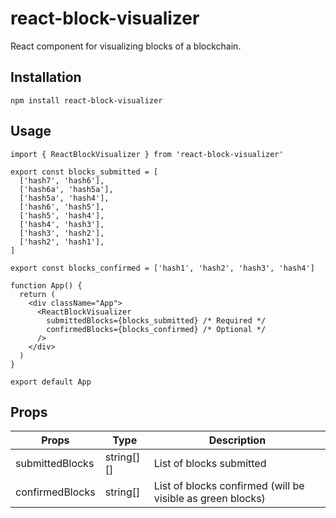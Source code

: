 # react-block-visualizer

React component for visualizing blocks of a blockchain.

## Installation

```
npm install react-block-visualizer
```

## Usage

```tsx
import { ReactBlockVisualizer } from 'react-block-visualizer'

export const blocks_submitted = [
  ['hash7', 'hash6'],
  ['hash6a', 'hash5a'],
  ['hash5a', 'hash4'],
  ['hash6', 'hash5'],
  ['hash5', 'hash4'],
  ['hash4', 'hash3'],
  ['hash3', 'hash2'],
  ['hash2', 'hash1'],
]

export const blocks_confirmed = ['hash1', 'hash2', 'hash3', 'hash4']

function App() {
  return (
    <div className="App">
      <ReactBlockVisualizer
        submittedBlocks={blocks_submitted} /* Required */
        confirmedBlocks={blocks_confirmed} /* Optional */
      />
    </div>
  )
}

export default App
```

## Props

| Props           | Type       | Description                                                |
| --------------- | ---------- | ---------------------------------------------------------- |
| submittedBlocks | string[][] | List of blocks submitted                                   |
| confirmedBlocks | string[]   | List of blocks confirmed (will be visible as green blocks) |
